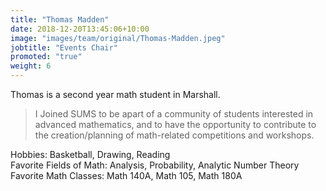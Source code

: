 ```yaml
---
title: "Thomas Madden"
date: 2018-12-20T13:45:06+10:00
image: "images/team/original/Thomas-Madden.jpeg"
jobtitle: "Events Chair"
promoted: "true"
weight: 6
---
```


Thomas is a second year math student in Marshall. 

> I Joined SUMS to be apart of a community of students interested in advanced mathematics, and to have the opportunity to contribute to the creation/planning of math-related competitions and workshops. 

Hobbies: Basketball, Drawing, Reading <br />
Favorite Fields of Math: Analysis, Probability, Analytic Number Theory <br /> 
Favorite Math Classes: Math 140A, Math 105, Math 180A

